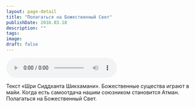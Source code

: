 ```yaml
---
layout: page-detail
title: "Полагаться на Божественный Свет"
publishDate: 2016.03.18
description: ""
tags:
image:
draft: false
---
```


<audio title="2016.03.18 - Полагаться на Божественный Свет.mp3" src="/upload/iblock/a23/a2372427d97d969daf9c0298288ee3e8.mp3" controls=""></audio>

 Текст «Шри Сиддханта Шикхамани». Божественные существа играют в майи. Когда есть самоотдача нашим союзником становится Атман. Полагаться на Божественный Свет. 

  
